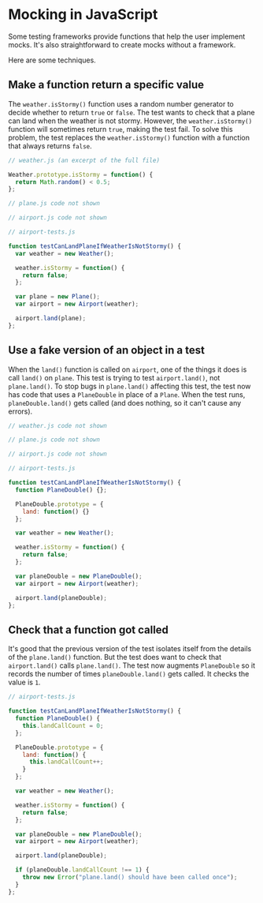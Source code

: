 # Mocking in JavaScript

Some testing frameworks provide functions that help the user implement mocks.  It's also straightforward to create mocks without a framework.

Here are some techniques.

## Make a function return a specific value

The `weather.isStormy()` function uses a random number generator to decide whether to return `true` or `false`.  The test wants to check that a plane can land when the weather is not stormy.  However, the `weather.isStormy()` function will sometimes return `true`, making the test fail.  To solve this problem, the test replaces the `weather.isStormy()` function with a function that always returns `false`.

```js
// weather.js (an excerpt of the full file)

Weather.prototype.isStormy = function() {
  return Math.random() < 0.5;
};

// plane.js code not shown

// airport.js code not shown

// airport-tests.js

function testCanLandPlaneIfWeatherIsNotStormy() {
  var weather = new Weather();

  weather.isStormy = function() {
    return false;
  };

  var plane = new Plane();
  var airport = new Airport(weather);

  airport.land(plane);
};
```

## Use a fake version of an object in a test

When the `land()` function is called on `airport`, one of the things it does is call `land()` on `plane`.  This test is trying to test `airport.land()`, not `plane.land()`. To stop bugs in `plane.land()` affecting this test, the test now has code that uses a `PlaneDouble` in place of a `Plane`.  When the test runs, `planeDouble.land()` gets called (and does nothing, so it can't cause any errors).

```js
// weather.js code not shown

// plane.js code not shown

// airport.js code not shown

// airport-tests.js

function testCanLandPlaneIfWeatherIsNotStormy() {
  function PlaneDouble() {};

  PlaneDouble.prototype = {
    land: function() {}
  };

  var weather = new Weather();

  weather.isStormy = function() {
    return false;
  };

  var planeDouble = new PlaneDouble();
  var airport = new Airport(weather);

  airport.land(planeDouble);
};
```

## Check that a function got called

It's good that the previous version of the test isolates itself from the details of the `plane.land()` function.  But the test does want to check that `airport.land()` calls `plane.land()`.  The test now augments `PlaneDouble` so it records the number of times `planeDouble.land()` gets called.  It checks the value is `1`.

```js
// airport-tests.js

function testCanLandPlaneIfWeatherIsNotStormy() {
  function PlaneDouble() {
    this.landCallCount = 0;
  };

  PlaneDouble.prototype = {
    land: function() {
      this.landCallCount++;
    }
  };

  var weather = new Weather();

  weather.isStormy = function() {
    return false;
  };

  var planeDouble = new PlaneDouble();
  var airport = new Airport(weather);

  airport.land(planeDouble);

  if (planeDouble.landCallCount !== 1) {
    throw new Error("plane.land() should have been called once");
  }
};
```
